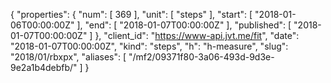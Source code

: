 {
  "properties": {
    "num": [
      369
    ],
    "unit": [
      "steps"
    ],
    "start": [
      "2018-01-06T00:00:00Z"
    ],
    "end": [
      "2018-01-07T00:00:00Z"
    ],
    "published": [
      "2018-01-07T00:00:00Z"
    ]
  },
  "client_id": "https://www-api.jvt.me/fit",
  "date": "2018-01-07T00:00:00Z",
  "kind": "steps",
  "h": "h-measure",
  "slug": "2018/01/rbxpx",
  "aliases": [
    "/mf2/09371f80-3a06-493d-9d3e-9e2a1b4debfb/"
  ]
}
